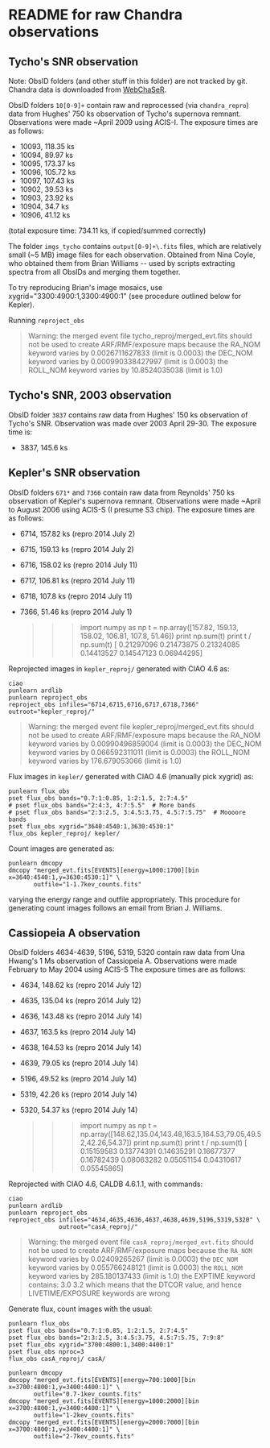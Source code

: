 README for raw Chandra observations
===================================

Tycho's SNR observation
-----------------------

Note: ObsID folders (and other stuff in this folder) are not tracked by git.
Chandra data is downloaded from [WebChaSeR](http://cda.harvard.edu/chaser/).

ObsID folders `10[0-9]+` contain raw and reprocessed (via `chandra_repro`)
data from Hughes' 750 ks observation of Tycho's supernova remnant.
Observations were made ~April 2009 using ACIS-I.
The exposure times are as follows:

* 10093, 118.35 ks
* 10094,  89.97 ks
* 10095, 173.37 ks
* 10096, 105.72 ks
* 10097, 107.43 ks
* 10902,  39.53 ks
* 10903,  23.92 ks
* 10904,  34.7  ks
* 10906,  41.12 ks

(total exposure time: 734.11 ks, if copied/summed correctly)

The folder `imgs_tycho` contains `output[0-9]+\.fits` files, which are
relatively small (~5 MB) image files for each observation.  Obtained from Nina
Coyle, who obtained them from Brian Williams -- used by scripts extracting
spectra from all ObsIDs and merging them together.

To try reproducing Brian's image mosaics, use xygrid="3300:4900:1,3300:4900:1"
(see procedure outlined below for Kepler).

Running `reproject_obs`
> Warning: the merged event file tycho_reproj/merged_evt.fits
>    should not be used to create ARF/RMF/exposure maps because
>       the RA_NOM keyword varies by 0.0026711627833 (limit is 0.0003)
>       the DEC_NOM keyword varies by 0.000990338427997 (limit is 0.0003)
>       the ROLL_NOM keyword varies by 10.8524035038 (limit is 1.0)


Tycho's SNR, 2003 observation
-----------------------------

ObsID folder `3837` contains raw data from Hughes' 150 ks observation of
Tycho's SNR.  Observation was made over 2003 April 29-30.
The exposure time is:

* 3837, 145.6 ks


Kepler's SNR observation
------------------------

ObsID folders `671*` and `7366` contain raw data from Reynolds' 750 ks
observation of Kepler's supernova remnant.
Observations were made ~April to August 2006 using ACIS-S (I presume S3 chip).
The exposure times are as follows:

* 6714, 157.82 ks (repro 2014 July 2)
* 6715, 159.13 ks (repro 2014 July 2)
* 6716, 158.02 ks (repro 2014 July 11)
* 6717, 106.81 ks (repro 2014 July 11)
* 6718, 107.8  ks (repro 2014 July 11)
* 7366,  51.46 ks (repro 2014 July 1)

    >>> import numpy as np
    >>> t = np.array([157.82, 159.13, 158.02, 106.81, 107.8, 51.46]) 
    >>> print np.sum(t)
    >>> print t / np.sum(t)
    [ 0.21297096  0.21473875  0.21324085  0.14413527  0.14547123  0.06944295]

Reprojected images in `kepler_reproj/` generated with CIAO 4.6 as:

    ciao
    punlearn ardlib
    punlearn reproject_obs
    reproject_obs infiles="6714,6715,6716,6717,6718,7366" outroot="kepler_reproj/"

> Warning: the merged event file kepler\_reproj/merged\_evt.fits
>    should not be used to create ARF/RMF/exposure maps because
>       the RA_NOM keyword varies by 0.00990496859004 (limit is 0.0003)
>       the DEC_NOM keyword varies by 0.066592311011 (limit is 0.0003)
>       the ROLL_NOM keyword varies by 176.679053066 (limit is 1.0)

Flux images in `kepler/` generated with CIAO 4.6 (manually pick xygrid) as:

    punlearn flux_obs
    pset flux_obs bands="0.7:1:0.85, 1:2:1.5, 2:7:4.5"
    # pset flux_obs bands="2:4:3, 4:7:5.5"  # More bands
    # pset flux_obs bands="2:3:2.5, 3:4.5:3.75, 4.5:7:5.75"  # Moooore bands
    pset flux_obs xygrid="3640:4540:1,3630:4530:1"
    flux_obs kepler_reproj/ kepler/

Count images are generated as:

    punlearn dmcopy
    dmcopy "merged_evt.fits[EVENTS][energy=1000:1700][bin x=3640:4540:1,y=3630:4530:1]" \
           outfile="1-1.7kev_counts.fits"

varying the energy range and outfile appropriately.  This procedure for
generating count images follows an email from Brian J. Williams.


Cassiopeia A observation
------------------------

ObsID folders 4634-4639, 5196, 5319, 5320 contain raw data from Una Hwang's 1 Ms
observation of Cassiopeia A.
Observations were made February to May 2004 using ACIS-S
The exposure times are as follows:

* 4634, 148.62 ks (repro 2014 July 12)
* 4635, 135.04 ks (repro 2014 July 12)
* 4636, 143.48 ks (repro 2014 July 14)
* 4637, 163.5  ks (repro 2014 July 14)
* 4638, 164.53 ks (repro 2014 July 14)
* 4639,  79.05 ks (repro 2014 July 14)
* 5196,  49.52 ks (repro 2014 July 14)
* 5319,  42.26 ks (repro 2014 July 14)
* 5320,  54.37 ks (repro 2014 July 14)

    >>> import numpy as np
    >>> t = np.array([148.62,135.04,143.48,163.5,164.53,79.05,49.52,42.26,54.37])
    >>> print np.sum(t)
    >>> print t / np.sum(t)
    [ 0.15159583  0.13774391  0.14635291  0.16677377  0.16782439  0.08063282
      0.05051154  0.04310617  0.05545865]

Reprojected with CIAO 4.6, CALDB 4.6.1.1, with commands:

    ciao
    punlearn ardlib
    punlearn reproject_obs
    reproject_obs infiles="4634,4635,4636,4637,4638,4639,5196,5319,5320" \
                  outroot="casA_reproj/"

> Warning: the merged event file `casA_reproj/merged_evt.fits`
>    should not be used to create ARF/RMF/exposure maps because
>       the `RA_NOM` keyword varies by 0.02409265267 (limit is 0.0003)
>       the `DEC_NOM` keyword varies by 0.055766248121 (limit is 0.0003)
>       the `ROLL_NOM` keyword varies by 285.180137433 (limit is 1.0)
>       the EXPTIME keyword contains: 3.0 3.2
>         which means that the DTCOR value, and hence LIVETIME/EXPOSURE
>         keywords are wrong

Generate flux, count images with the usual:

    punlearn flux_obs
    pset flux_obs bands="0.7:1:0.85, 1:2:1.5, 2:7:4.5"
    pset flux_obs bands="2:3:2.5, 3:4.5:3.75, 4.5:7:5.75, 7:9:8"
    pset flux_obs xygrid="3700:4800:1,3400:4400:1"
    pset flux_obs nproc=3
    flux_obs casA_reproj/ casA/

    punlearn dmcopy
    dmcopy "merged_evt.fits[EVENTS][energy=700:1000][bin x=3700:4800:1,y=3400:4400:1]" \
           outfile="0.7-1kev_counts.fits"
    dmcopy "merged_evt.fits[EVENTS][energy=1000:2000][bin x=3700:4800:1,y=3400:4400:1]" \
           outfile="1-2kev_counts.fits"
    dmcopy "merged_evt.fits[EVENTS][energy=2000:7000][bin x=3700:4800:1,y=3400:4400:1]" \
           outfile="2-7kev_counts.fits"





